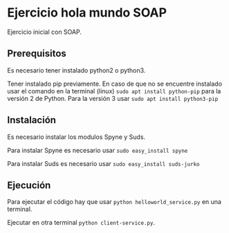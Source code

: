 # Ejercicio hola mundo SOAP

Ejercicio inicial con SOAP.

## Prerequisitos

Es necesario tener instalado python2 o python3.

Tener instalado pip previamente. En caso de que no se encuentre instalado usar el comando en la terminal (linux) ```sudo apt install python-pip``` para la versión 2 de Python. Para la versión 3 usar ```sudo apt install python3-pip```

## Instalación

Es necesario instalar los modulos Spyne y Suds.

Para instalar Spyne es necesario usar ```sudo easy_install spyne```

Para instalar Suds es necesario usar ```sudo easy_install suds-jurko```

## Ejecución

Para ejecutar el código hay que usar ```python helloworld_service.py``` en una terminal.

Ejecutar en otra terminal ```python client-service.py```.
